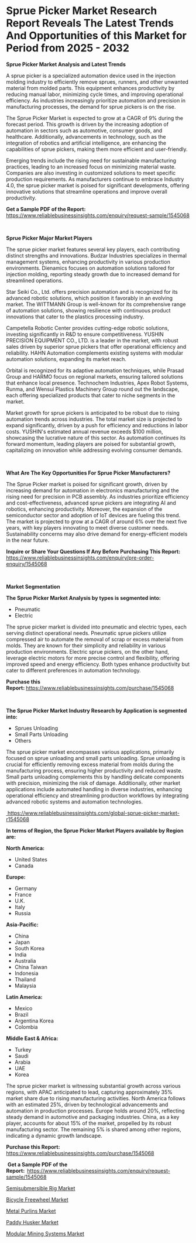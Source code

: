<p><h1>Sprue Picker Market Research Report Reveals The Latest Trends And Opportunities of this Market for Period from 2025 - 2032</h1></p><p><strong>Sprue Picker Market Analysis and Latest Trends</strong></p>
<p><p>A sprue picker is a specialized automation device used in the injection molding industry to efficiently remove sprues, runners, and other unwanted material from molded parts. This equipment enhances productivity by reducing manual labor, minimizing cycle times, and improving operational efficiency. As industries increasingly prioritize automation and precision in manufacturing processes, the demand for sprue pickers is on the rise.</p><p>The Sprue Picker Market is expected to grow at a CAGR of 9% during the forecast period. This growth is driven by the increasing adoption of automation in sectors such as automotive, consumer goods, and healthcare. Additionally, advancements in technology, such as the integration of robotics and artificial intelligence, are enhancing the capabilities of sprue pickers, making them more efficient and user-friendly. </p><p>Emerging trends include the rising need for sustainable manufacturing practices, leading to an increased focus on minimizing material waste. Companies are also investing in customized solutions to meet specific production requirements. As manufacturers continue to embrace Industry 4.0, the sprue picker market is poised for significant developments, offering innovative solutions that streamline operations and improve overall productivity.</p></p>
<p><strong>Get a Sample PDF of the Report:&nbsp;</strong> <a href="https://www.reliablebusinessinsights.com/enquiry/request-sample/1545068?utm_campaign=1121&utm_medium=2&utm_source=Github&utm_content=ia&utm_term=08042025&utm_id=sprue-picker">https://www.reliablebusinessinsights.com/enquiry/request-sample/1545068</a></p>
<p>&nbsp;</p>
<p><strong>Sprue Picker Major Market Players</strong></p>
<p><p>The sprue picker market features several key players, each contributing distinct strengths and innovations. Budzar Industries specializes in thermal management systems, enhancing productivity in various production environments. Dienamics focuses on automation solutions tailored for injection molding, reporting steady growth due to increased demand for streamlined operations.</p><p>Star Seiki Co., Ltd. offers precision automation and is recognized for its advanced robotic solutions, which position it favorably in an evolving market. The WITTMANN Group is well-known for its comprehensive range of automation solutions, showing resilience with continuous product innovations that cater to the plastics processing industry.</p><p>Campetella Robotic Center provides cutting-edge robotic solutions, investing significantly in R&D to ensure competitiveness. YUSHIN PRECISION EQUIPMENT CO., LTD. is a leader in the market, with robust sales driven by superior sprue pickers that offer operational efficiency and reliability. HAHN Automation complements existing systems with modular automation solutions, expanding its market reach.</p><p>Orbital is recognized for its adaptive automation techniques, while Prasad Group and HARMO focus on regional markets, ensuring tailored solutions that enhance local presence. Technochem Industries, Apex Robot Systems, Runma, and Wensui Plastics Machinery Group round out the landscape, each offering specialized products that cater to niche segments in the market.</p><p>Market growth for sprue pickers is anticipated to be robust due to rising automation trends across industries. The total market size is projected to expand significantly, driven by a push for efficiency and reductions in labor costs. YUSHIN's estimated annual revenue exceeds $100 million, showcasing the lucrative nature of this sector. As automation continues its forward momentum, leading players are poised for substantial growth, capitalizing on innovation while addressing evolving consumer demands.</p></p>
<p>&nbsp;</p>
<p><strong>What Are The Key Opportunities For Sprue Picker Manufacturers?</strong></p>
<p><p>The Sprue Picker market is poised for significant growth, driven by increasing demand for automation in electronics manufacturing and the rising need for precision in PCB assembly. As industries prioritize efficiency and cost-effectiveness, advanced sprue pickers are integrating AI and robotics, enhancing productivity. Moreover, the expansion of the semiconductor sector and adoption of IoT devices are fueling this trend. The market is projected to grow at a CAGR of around 6% over the next five years, with key players innovating to meet diverse customer needs. Sustainability concerns may also drive demand for energy-efficient models in the near future.</p></p>
<p><strong>Inquire or Share Your Questions If Any Before Purchasing This Report:</strong> <a href="https://www.reliablebusinessinsights.com/enquiry/pre-order-enquiry/1545068?utm_campaign=1121&utm_medium=2&utm_source=Github&utm_content=ia&utm_term=08042025&utm_id=sprue-picker">https://www.reliablebusinessinsights.com/enquiry/pre-order-enquiry/1545068</a></p>
<p>&nbsp;</p>
<p><strong>Market Segmentation</strong></p>
<p><strong>The Sprue Picker Market Analysis by types is segmented into:</strong></p>
<p><ul><li>Pneumatic</li><li>Electric</li></ul></p>
<p><p>The sprue picker market is divided into pneumatic and electric types, each serving distinct operational needs. Pneumatic sprue pickers utilize compressed air to automate the removal of scrap or excess material from molds. They are known for their simplicity and reliability in various production environments. Electric sprue pickers, on the other hand, leverage electric motors for more precise control and flexibility, offering improved speed and energy efficiency. Both types enhance productivity but cater to different preferences in automation technology.</p></p>
<p><strong>Purchase this Report:&nbsp;</strong><a href="https://www.reliablebusinessinsights.com/purchase/1545068?utm_campaign=1121&utm_medium=2&utm_source=Github&utm_content=ia&utm_term=08042025&utm_id=sprue-picker">https://www.reliablebusinessinsights.com/purchase/1545068</a></p>
<p>&nbsp;</p>
<p><strong>The Sprue Picker Market Industry Research by Application is segmented into:</strong></p>
<p><ul><li>Sprues Unloading</li><li>Small Parts Unloading</li><li>Others</li></ul></p>
<p><p>The sprue picker market encompasses various applications, primarily focused on sprue unloading and small parts unloading. Sprue unloading is crucial for efficiently removing excess material from molds during the manufacturing process, ensuring higher productivity and reduced waste. Small parts unloading complements this by handling delicate components with precision, minimizing the risk of damage. Additionally, other market applications include automated handling in diverse industries, enhancing operational efficiency and streamlining production workflows by integrating advanced robotic systems and automation technologies.</p></p>
<p><a href="https://www.reliablebusinessinsights.com/global-sprue-picker-market-r1545068?utm_campaign=1121&utm_medium=2&utm_source=Github&utm_content=ia&utm_term=08042025&utm_id=sprue-picker">&nbsp;https://www.reliablebusinessinsights.com/global-sprue-picker-market-r1545068</a></p>
<p><strong>In terms of Region, the Sprue Picker Market Players available by Region are:</strong></p>
<p>
    <p> <strong> North America: </strong>
        <ul>
            <li>United States</li>
            <li>Canada</li>
        </ul>
        </p> 
    <p> <strong> Europe: </strong>
        <ul>
            <li>Germany</li>
            <li>France</li>
            <li>U.K.</li>
            <li>Italy</li>
            <li>Russia</li>
        </ul>
        </p> 
    <p> <strong> Asia-Pacific: </strong>
        <ul>
            <li>China</li>
            <li>Japan</li>
            <li>South Korea</li>
            <li>India</li>
            <li>Australia</li>
            <li>China Taiwan</li>
            <li>Indonesia</li>
            <li>Thailand</li>
            <li>Malaysia</li>
        </ul>
        </p> 
    <p> <strong> Latin America: </strong>
        <ul>
            <li>Mexico</li>
            <li>Brazil</li>
            <li>Argentina Korea</li>
            <li>Colombia</li>
        </ul>
        </p> 
    <p> <strong> Middle East & Africa: </strong>
        <ul>
            <li>Turkey</li>
            <li>Saudi</li>
            <li>Arabia</li>
            <li>UAE</li>
            <li>Korea</li>
        </ul>
    </p>
    </p>
<p><p>The sprue picker market is witnessing substantial growth across various regions, with APAC anticipated to lead, capturing approximately 35% market share due to rising manufacturing activities. North America follows with an estimated 25%, driven by technological advancements and automation in production processes. Europe holds around 20%, reflecting steady demand in automotive and packaging industries. China, as a key player, accounts for about 15% of the market, propelled by its robust manufacturing sector. The remaining 5% is shared among other regions, indicating a dynamic growth landscape.</p></p>
<p><strong>Purchase this Report: </strong><a href="https://www.reliablebusinessinsights.com/purchase/1545068?utm_campaign=1121&utm_medium=2&utm_source=Github&utm_content=ia&utm_term=08042025&utm_id=sprue-picker">https://www.reliablebusinessinsights.com/purchase/1545068</a></p>
<p>&nbsp;<strong>Get a Sample PDF of the Report:&nbsp;&nbsp;</strong><a href="https://www.reliablebusinessinsights.com/enquiry/request-sample/1545068?utm_campaign=1121&utm_medium=2&utm_source=Github&utm_content=ia&utm_term=08042025&utm_id=sprue-picker">https://www.reliablebusinessinsights.com/enquiry/request-sample/1545068</a></p>
<p><strong></strong></p>
<p><p><a href="https://github.com/noppbebawy/Market-Research-Report-List-1/blob/main/semisubmersible-rig-market.md?utm_campaign=1121&utm_medium=2&utm_source=Github&utm_content=ia&utm_term=08042025&utm_id=sprue-picker">Semisubmersible Rig Market</a></p><p><a href="https://github.com/efialiurca/Market-Research-Report-List-1/blob/main/bicycle-freewheel-market.md?utm_campaign=1121&utm_medium=2&utm_source=Github&utm_content=ia&utm_term=08042025&utm_id=sprue-picker">Bicycle Freewheel Market</a></p><p><a href="https://github.com/oshodikurc/Market-Research-Report-List-1/blob/main/metal-purlins-market.md?utm_campaign=1121&utm_medium=2&utm_source=Github&utm_content=ia&utm_term=08042025&utm_id=sprue-picker">Metal Purlins Market</a></p><p><a href="https://github.com/ajegiobitsa/Market-Research-Report-List-1/blob/main/paddy-husker-market.md?utm_campaign=1121&utm_medium=2&utm_source=Github&utm_content=ia&utm_term=08042025&utm_id=sprue-picker">Paddy Husker Market</a></p><p><a href="https://github.com/aslinalirey9/Market-Research-Report-List-1/blob/main/modular-mining-systems-market.md?utm_campaign=1121&utm_medium=2&utm_source=Github&utm_content=ia&utm_term=08042025&utm_id=sprue-picker">Modular Mining Systems Market</a></p></p>